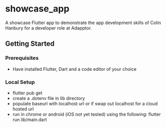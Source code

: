 # showcase_app

A showcase Flutter app to demonstrate the app development skills of Colin Hanbury for a developer role at Adapptor.

## Getting Started

### Prerequisites

- Have installed Flutter, Dart and a code editor of your choice

### Local Setup

- flutter pub get
- create a .dotenv file in lib directory
- populate baseurl with localhost url or if swap out localhost for a cloud hosted url
- run in chrome or android (iOS not yet tested) using the following: flutter run lib/main.dart



